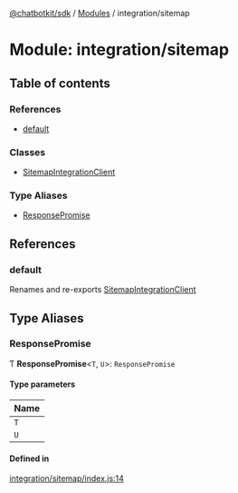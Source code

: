 [@chatbotkit/sdk](../README.md) / [Modules](../modules.md) / integration/sitemap

# Module: integration/sitemap

## Table of contents

### References

- [default](integration_sitemap.md#default)

### Classes

- [SitemapIntegrationClient](../classes/integration_sitemap.SitemapIntegrationClient.md)

### Type Aliases

- [ResponsePromise](integration_sitemap.md#responsepromise)

## References

### default

Renames and re-exports [SitemapIntegrationClient](../classes/integration_sitemap.SitemapIntegrationClient.md)

## Type Aliases

### ResponsePromise

Ƭ **ResponsePromise**\<`T`, `U`\>: `ResponsePromise`

#### Type parameters

| Name |
| :------ |
| `T` |
| `U` |

#### Defined in

[integration/sitemap/index.js:14](https://github.com/chatbotkit/node-sdk/blob/b5ebcd8/packages/sdk/src/integration/sitemap/index.js#L14)
